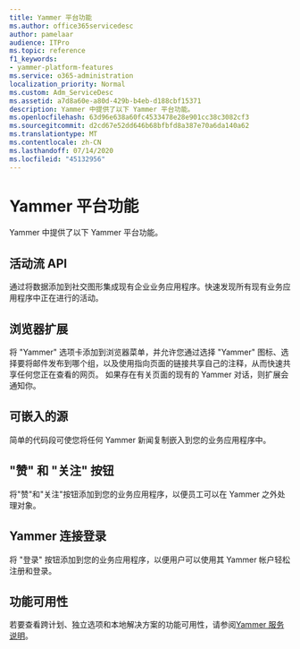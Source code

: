 ```yaml
---
title: Yammer 平台功能
ms.author: office365servicedesc
author: pamelaar
audience: ITPro
ms.topic: reference
f1_keywords:
- yammer-platform-features
ms.service: o365-administration
localization_priority: Normal
ms.custom: Adm_ServiceDesc
ms.assetid: a7d8a60e-a80d-429b-b4eb-d188cbf15371
description: Yammer 中提供了以下 Yammer 平台功能。
ms.openlocfilehash: 63d96e638a60fc4533478e28e901cc38c3082cf3
ms.sourcegitcommit: d2cd67e52dd646b68bfbfd8a387e70a6da140a62
ms.translationtype: MT
ms.contentlocale: zh-CN
ms.lasthandoff: 07/14/2020
ms.locfileid: "45132956"
---
```

# <a name="yammer-platform-features"></a>Yammer 平台功能

Yammer 中提供了以下 Yammer 平台功能。
 
## <a name="activity-stream-api"></a>活动流 API

通过将数据添加到社交图形集成现有企业业务应用程序。快速发现所有现有业务应用程序中正在进行的活动。
  
## <a name="browser-extension"></a>浏览器扩展

将 "Yammer" 选项卡添加到浏览器菜单，并允许您通过选择 "Yammer" 图标、选择要将邮件发布到哪个组，以及使用指向页面的链接共享自己的注释，从而快速共享任何您正在查看的网页。 如果存在有关页面的现有的 Yammer 对话，则扩展会通知你。 

## <a name="embeddable-feeds"></a>可嵌入的源

简单的代码段可使您将任何 Yammer 新闻复制嵌入到您的业务应用程序中。
  
## <a name="like-and-follow-buttons"></a>"赞" 和 "关注" 按钮

将"赞"和"关注"按钮添加到您的业务应用程序，以便员工可以在 Yammer 之外处理对象。
  
## <a name="yammer-connect-login"></a>Yammer 连接登录

将 "登录" 按钮添加到您的业务应用程序，以便用户可以使用其 Yammer 帐户轻松注册和登录。

## <a name="feature-availability"></a>功能可用性

若要查看跨计划、独立选项和本地解决方案的功能可用性，请参阅[Yammer 服务说明](yammer-service-description.md)。
  


